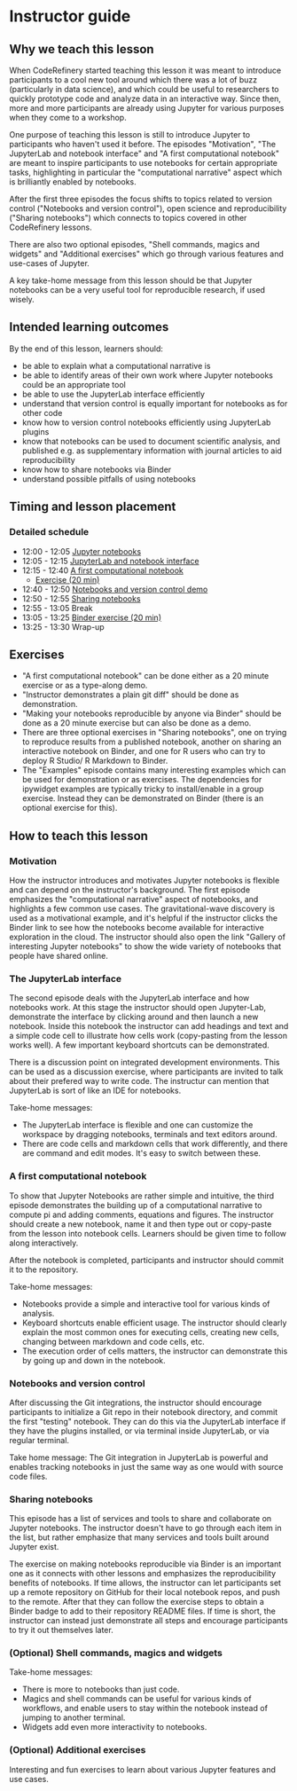 # Instructor guide

## Why we teach this lesson

When CodeRefinery started teaching this lesson it was meant to introduce participants
to a cool new tool around which there was a lot of buzz (particularly in data science),
and which could be useful to researchers to quickly prototype code and analyze data in an interactive way.
Since then, more and more participants are already using Jupyter for various purposes
when they come to a workshop.

One purpose of teaching this lesson is still to introduce Jupyter to participants who haven't
used it before. The episodes "Motivation", "The JupyterLab and notebook interface" and
"A first computational notebook" are meant to inspire participants to use notebooks for
certain appropriate tasks, highlighting in particular the "computational narrative" aspect
which is brilliantly enabled by notebooks.

After the first three episodes the focus shifts to topics related to version control ("Notebooks and version control"), open science and reproducibility ("Sharing notebooks") which connects to topics covered in other CodeRefinery lessons.

There are also two optional episodes, "Shell commands, magics and widgets" and "Additional exercises"
which go through various features and use-cases of Jupyter.

A key take-home message from this lesson should be that Jupyter notebooks
can be a very useful tool for reproducible research, if used wisely.


## Intended learning outcomes

By the end of this lesson, learners should:
- be able to explain what a computational narrative is
- be able to identify areas of their own work where Jupyter notebooks could be an appropriate tool
- be able to use the JupyterLab interface efficiently
- understand that version control is equally important for notebooks as for other code
- know how to version control notebooks efficiently using JupyterLab plugins
- know that notebooks can be used to document scientific analysis, and published
  e.g. as supplementary information with journal articles to aid reproducibility
- know how to share notebooks via Binder
- understand possible pitfalls of using notebooks


## Timing and lesson placement

### Detailed schedule

- 12:00 - 12:05 [Jupyter notebooks](https://coderefinery.github.io/jupyter/motivation/)
- 12:05 - 12:15 [JupyterLab and notebook interface](https://coderefinery.github.io/jupyter/interface/)
- 12:15 - 12:40 [A first computational notebook](https://coderefinery.github.io/jupyter/first-notebook/)
  - [Exercise (20 min)](https://coderefinery.github.io/jupyter/first-notebook/#an-example-computational-notebook)
- 12:40 - 12:50 [Notebooks and version control demo](https://coderefinery.github.io/jupyter/version-control/)
- 12:50 - 12:55 [Sharing notebooks](https://coderefinery.github.io/jupyter/sharing/)
- 12:55 - 13:05 Break
- 13:05 - 13:25 [Binder exercise (20 min)](https://coderefinery.github.io/jupyter/sharing/#sharing-dynamic-notebooks-on-binder)
- 13:25 - 13:30 Wrap-up

## Exercises

- "A first computational notebook" can be done either as a 20 minute exercise
  or as a type-along demo.
- "Instructor demonstrates a plain git diff" should be done as demonstration.
- "Making your notebooks reproducible by anyone via Binder" should be done as a
  20 minute exercise but can also be done as a demo.
- There are three optional exercises in "Sharing notebooks", one on trying to reproduce
  results from a published notebook, another on sharing an interactive notebook on Binder,
  and one for R users who can try to deploy R   Studio/ R Markdown to Binder.
- The "Examples" episode contains many interesting examples which can be used
  for demonstration or as exercises. The dependencies for ipywidget examples are
  typically tricky to install/enable in a group exercise. Instead they can be
  demonstrated on Binder (there is an optional exercise for this).


## How to teach this lesson

### Motivation

How the instructor introduces and motivates Jupyter notebooks is flexible and
can depend on the instructor's background. The first episode emphasizes the
"computational narrative" aspect of notebooks, and highlights a few
common use cases. The gravitational-wave discovery is used as a motivational
example, and it's helpful if the instructor clicks the Binder link to see how
the notebooks become available for interactive exploration in the cloud.
The instructor should also open the link "Gallery of interesting Jupyter notebooks"
to show the wide variety of notebooks that people have shared online.


### The JupyterLab interface

The second episode deals with the JupyterLab interface and how notebooks work. At
this stage the instructor should open Jupyter-Lab, demonstrate the
interface by clicking around and then launch a new notebook. Inside this notebook
the instructor can add headings and text and a simple code cell to illustrate
how cells work (copy-pasting from the lesson works well). A few important keyboard
shortcuts can be demonstrated.

There is a discussion point on integrated development environments. This can
be used as a discussion exercise, where participants are invited to talk about
their prefered way to write code. The instructur can mention that JupyterLab is
sort of like an IDE for notebooks.

Take-home messages:
- The JupyterLab interface is flexible and one can customize the workspace by dragging
  notebooks, terminals and text editors around.
- There are code cells and markdown cells that work differently, and there are
  command and edit modes. It's easy to switch between these.



### A first computational notebook

To show that Jupyter Notebooks are rather simple and intuitive, the third episode
demonstrates the building up of a computational narrative
to compute pi and adding comments, equations and figures.
The instructor should create a new notebook, name it and then type out or copy-paste from the lesson
into notebook cells. Learners should be given time to follow along interactively.

After the notebook is completed, participants and instructor should commit it to the
repository.

Take-home messages:
- Notebooks provide a simple and interactive tool for various kinds of analysis.
- Keyboard shortcuts enable efficient usage. The instructor should clearly
  explain the most common ones for executing cells, creating new cells, changing
  between markdown and code cells, etc.
- The execution order of cells matters, the instructor can demonstrate this by
  going up and down in the notebook.


### Notebooks and version control

After discussing the Git integrations, the instructor should encourage participants to
initialize a Git repo in their notebook directory, and commit the first "testing" notebook.
They can do this via the JupyterLab interface if they have the plugins installed, or via
terminal inside JupyterLab, or via regular terminal.

Take home message: The Git integration in JupyterLab is powerful and enables tracking
notebooks in just the same way as one would with source code files.

### Sharing notebooks

This episode has a list of services and tools to share and collaborate on Jupyter
notebooks. The instructor doesn't have to go through each item in the list, but
rather emphasize that many services and tools built around Jupyter exist.

The exercise on making notebooks reproducible via Binder is an important one as
it connects with other lessons and emphasizes the reproducibility benefits of notebooks.
If time allows, the instructor can let participants set up a remote repository on GitHub
for their local notebook repos, and push to the remote. After that they can follow the
exercise steps to obtain a Binder badge to add to their repository README files.
If time is short, the instructor can instead just demonstrate all steps and encourage
participants to try it out themselves later.



### (Optional) Shell commands, magics and widgets

Take-home messages:
- There is more to notebooks than just code.
- Magics and shell commands can be useful for various kinds of workflows, and enable
  users to stay within the notebook instead of jumping to another terminal.
- Widgets add even more interactivity to notebooks.


### (Optional) Additional exercises

Interesting and fun exercises to learn about various Jupyter features and use cases.
